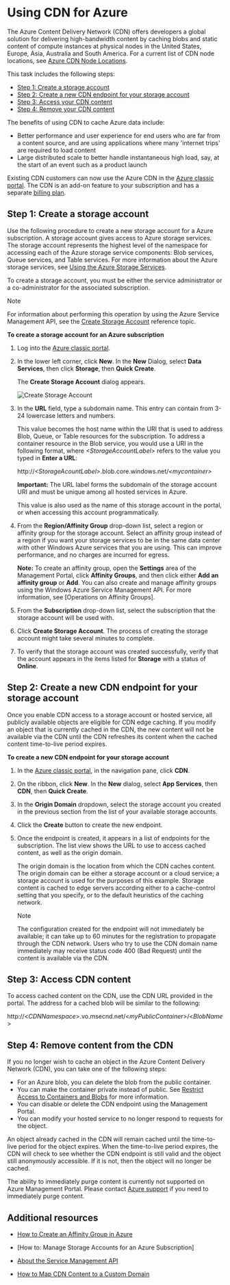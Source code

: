 # Using CDN for Azure
The Azure Content Delivery Network (CDN) offers developers a
global solution for delivering high-bandwidth content by caching blobs
and static content of compute instances at physical nodes in the United
States, Europe, Asia, Australia and South America. For a current list of
CDN node locations, see [Azure CDN Node Locations].

This task includes the following steps:

* [Step 1: Create a storage account](#Step1)
* [Step 2: Create a new CDN endpoint for your storage account](#Step2)
* [Step 3: Access your CDN content](#Step3)
* [Step 4: Remove your CDN content](#Step4)

The benefits of using CDN to cache Azure data include:

* Better performance and user experience for end users who are far from a content source, and are using applications where many 'internet trips' are required to load content
* Large distributed scale to better handle instantaneous high load, say, at the start of an event such as a product launch

Existing CDN customers can now use the Azure CDN in the [Azure classic portal]. The CDN is an add-on feature to your subscription and has a separate [billing plan].

<a id="Step1"> </a>

<h2>Step 1: Create a storage account</h2>

Use the following procedure to create a new storage account for a
Azure subscription. A storage account gives access to 
Azure storage services. The storage account represents the highest level
of the namespace for accessing each of the Azure storage service
components: Blob services, Queue services, and Table services. For more
information about the Azure storage services, see [Using the
Azure Storage Services](http://msdn.microsoft.com/library/azure/gg433040.aspx).

To create a storage account, you must be either the service
administrator or a co-administrator for the associated subscription.

> [!NOTE]
> For information about performing this operation by using the
> Azure Service Management API, see the [Create Storage Account](http://msdn.microsoft.com/library/windowsazure/hh264518.aspx) reference topic.
> 
> 

**To create a storage account for an Azure subscription**

1. Log into the [Azure classic portal].
2. In the lower left corner, click **New**. In the **New** Dialog, select **Data Services**, then click **Storage**, then **Quick Create**.
   
   The **Create Storage Account** dialog appears.
   
   ![Create Storage Account](./media/cdn/CDN_CreateNewStorageAcct.png)
3. In the **URL** field, type a subdomain name. This entry can contain from 3-24 lowercase letters and numbers.
   
    This value becomes the host name within the URI that is used to
    address Blob, Queue, or Table resources for the subscription. To
    address a container resource in the Blob service, you would use a
    URI in the following format, where *&lt;StorageAccountLabel&gt;* refers
    to the value you typed in **Enter a URL**:
   
    http://*&lt;StorageAcountLabel&gt;*.blob.core.windows.net/*&lt;mycontainer&gt;*
   
    **Important:** The URL label forms the subdomain of the storage
    account URI and must be unique among all hosted services in 
    Azure.
   
    This value is also used as the name of this storage account in the portal, or when accessing this account programmatically.
4. From the **Region/Affinity Group** drop-down list, select a region or affinity group for the storage account. Select an affinity group instead of a region if you want your storage services to be in the same data center with other Windows Azure services that you are using. This can improve performance, and no charges are incurred for egress.  
   
   **Note:** To create an affinity group, open the **Settings** area of the Management Portal, click **Affinity Groups**, and then click either **Add an affinity group** or **Add**. You can also create and manage affinity groups using the Windows Azure Service Management API. For more information, see [Operations on Affinity Groups].
5. From the **Subscription** drop-down list, select the subscription that the storage account will be used with.
6. Click **Create Storage Account**. The process of creating the storage account might take several minutes to complete.
7. To verify that the storage account was created successfully, verify that the account appears in the items listed for **Storage** with a status of **Online**.

<a id="Step2"> </a>

<h2>Step 2: Create a new CDN endpoint for your storage account</h2>

Once you enable CDN access to a storage account or hosted service, all
publicly available objects are eligible for CDN edge caching. If you
modify an object that is currently cached in the CDN, the new content
will not be available via the CDN until the CDN refreshes its content
when the cached content time-to-live period expires.

**To create a new CDN endpoint for your storage account**

1. In the [Azure classic portal], in the navigation pane, click **CDN**.
2. On the ribbon, click **New**. In the **New** dialog, select **App Services**, then **CDN**, then **Quick Create**.
3. In the **Origin Domain** dropdown, select the storage account you created in the previous section from the list of your available storage accounts. 
4. Click the **Create** button to create the new endpoint.
5. Once the endpoint is created, it appears in a list of endpoints for the subscription. The list view shows the URL to use to access cached content, as well as the origin domain. 
   
    The origin domain is the location from which the CDN caches
    content. The origin domain can be either a storage account or a cloud service; a storage account is used for the purposes of this example. Storage content is cached to edge servers according either to a cache-control setting that you specify, or to the default heuristics of the caching network. 
   
   > [!NOTE]
   > The configuration created for the endpoint will not
   > immediately be available; it can take up to 60 minutes for the
   > registration to propagate through the CDN network. Users who try to
   > use the CDN domain name immediately may receive status code 400
   > (Bad Request) until the content is available via the CDN.
   > 
   > 

<a id="Step3"> </a>

<h2>Step 3: Access CDN content</h2> 

To access cached content on the CDN, use the CDN URL provided in the portal. The address for a cached blob will be similar to the following:

http://<*CDNNamespace*\>.vo.msecnd.net/<*myPublicContainer*\>/<*BlobName*\>

<a id="Step4"> </a>

<h2>Step 4: Remove content from the CDN</h2>

If you no longer wish to cache an object in the Azure Content
Delivery Network (CDN), you can take one of the following steps:

* For an Azure blob, you can delete the blob from the public
  container.
* You can make the container private instead of public. See [Restrict Access to Containers and Blobs](https://azure.microsoft.com/documentation/articles/storage-manage-access-to-resources/#restrict-access-to-containers-and-blobs) for more information.
* You can disable or delete the CDN endpoint using the Management
  Portal.
* You can modify your hosted service to no longer respond to requests for the
  object.

An object already cached in the CDN will remain cached until the
time-to-live period for the object expires. When the time-to-live period
expires, the CDN will check to see whether the CDN endpoint is still
valid and the object still anonymously accessible. If it is not, then
the object will no longer be cached.

The ability to immediately purge content is currently not supported on Azure Management Portal. Please contact [Azure support](https://azure.microsoft.com/support/options/)  if you need to immediately purge content. 

## Additional resources
* [How to Create an Affinity Group in Azure]
* [How to: Manage Storage Accounts for an Azure Subscription]
* [About the Service Management API]
* [How to Map CDN Content to a Custom Domain]
  
  [Create Storage Account]: http://azure.microsoft.com/documentation/articles/storage-create-storage-account/
  [Azure CDN Node Locations]: http://msdn.microsoft.com/library/windowsazure/gg680302.aspx
  [Azure classic portal]: https://manage.windowsazure.com/
  [billing plan]: /pricing/calculator/?scenario=full
  [How to Create an Affinity Group in Azure]: http://msdn.microsoft.com/library/azure/ee460798.aspx
  [Overview of the Azure CDN]: http://msdn.microsoft.com/library/windowsazure/ff919703.aspx
  [About the Service Management API]: http://msdn.microsoft.com/library/windowsazure/ee460807.aspx
  [How to Map CDN Content to a Custom Domain]: http://msdn.microsoft.com/library/windowsazure/gg680307.aspx

[create-new-storage-account]: ./media/cdn/CDN_CreateNewStorageAcct.png
[Previous Management Portal]: ../../Shared/Media/previous-portal.png
